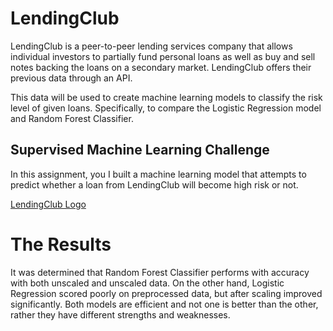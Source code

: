 # LendingClub

LendingClub is a peer-to-peer lending services company that allows individual investors to partially fund personal loans as well as buy and sell notes backing the loans on a secondary market. LendingClub offers their previous data through an API.

This data will be used to create machine learning models to classify the risk level of given loans. Specifically, to compare the Logistic Regression model and Random Forest Classifier.

## Supervised Machine Learning Challenge
In this assignment, you I built a machine learning model that attempts to predict whether a loan from LendingClub will become high risk or not.

[LendingClub Logo](https://digital.hbs.edu/platform-digit/wp-content/uploads/sites/2/2019/02/LC-Logo-Official-min.png)


# The Results

It was determined that Random Forest Classifier performs with accuracy with both unscaled and unscaled data. On the other hand, Logistic Regression scored poorly on preprocessed data, but after scaling improved significantly. Both models are efficient and not one is better than the other, rather they have different strengths and weaknesses.
